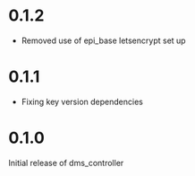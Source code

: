 # 0.1.2

* Removed use of epi_base letsencrypt set up

# 0.1.1

* Fixing key version dependencies

# 0.1.0

Initial release of dms_controller
